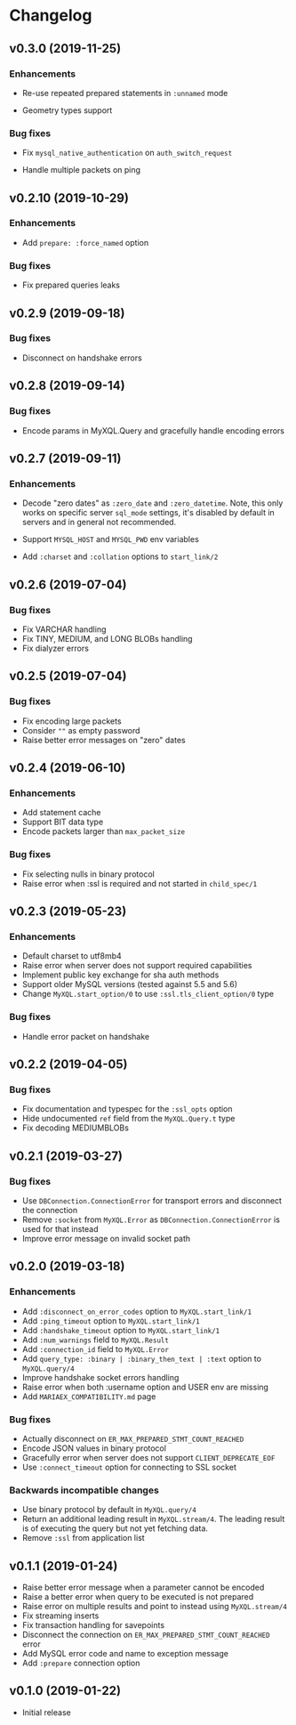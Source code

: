 # Changelog

## v0.3.0 (2019-11-25)

### Enhancements

* Re-use repeated prepared statements in `:unnamed` mode

* Geometry types support

### Bug fixes

* Fix `mysql_native_authentication` on `auth_switch_request`

* Handle multiple packets on ping

## v0.2.10 (2019-10-29)

### Enhancements

* Add `prepare: :force_named` option

### Bug fixes

* Fix prepared queries leaks

## v0.2.9 (2019-09-18)

### Bug fixes

* Disconnect on handshake errors

## v0.2.8 (2019-09-14)

### Bug fixes

* Encode params in MyXQL.Query and gracefully handle encoding errors

## v0.2.7 (2019-09-11)

### Enhancements

* Decode "zero dates" as `:zero_date` and `:zero_datetime`. Note, this only works on specific
  server `sql_mode` settings, it's disabled by default in servers and in general not recommended.

* Support `MYSQL_HOST` and `MYSQL_PWD` env variables

* Add `:charset` and `:collation` options to `start_link/2`

## v0.2.6 (2019-07-04)

### Bug fixes

* Fix VARCHAR handling
* Fix TINY, MEDIUM, and LONG BLOBs handling
* Fix dialyzer errors

## v0.2.5 (2019-07-04)

### Bug fixes

* Fix encoding large packets
* Consider `""` as empty password
* Raise better error messages on "zero" dates

## v0.2.4 (2019-06-10)

### Enhancements

* Add statement cache
* Support BIT data type
* Encode packets larger than `max_packet_size`

### Bug fixes

* Fix selecting nulls in binary protocol
* Raise error when :ssl is required and not started in `child_spec/1`

## v0.2.3 (2019-05-23)

### Enhancements

* Default charset to utf8mb4
* Raise error when server does not support required capabilities
* Implement public key exchange for sha auth methods
* Support older MySQL versions (tested against 5.5 and 5.6)
* Change `MyXQL.start_option/0` to use `:ssl.tls_client_option/0` type

### Bug fixes

* Handle error packet on handshake

## v0.2.2 (2019-04-05)

### Bug fixes

* Fix documentation and typespec for the `:ssl_opts` option
* Hide undocumented `ref` field from the `MyXQL.Query.t` type
* Fix decoding MEDIUMBLOBs

## v0.2.1 (2019-03-27)

### Bug fixes

* Use `DBConnection.ConnectionError` for transport errors and disconnect the connection
* Remove `:socket` from `MyXQL.Error` as `DBConnection.ConnectionError` is used for that instead
* Improve error message on invalid socket path

## v0.2.0 (2019-03-18)

### Enhancements

* Add `:disconnect_on_error_codes` option to `MyXQL.start_link/1`
* Add `:ping_timeout` option to `MyXQL.start_link/1`
* Add `:handshake_timeout` option to `MyXQL.start_link/1`
* Add `:num_warnings` field to `MyXQL.Result`
* Add `:connection_id` field to `MyXQL.Error`
* Add `query_type: :binary | :binary_then_text | :text` option to `MyXQL.query/4`
* Improve handshake socket errors handling
* Raise error when both :username option and USER env are missing
* Add `MARIAEX_COMPATIBILITY.md` page

### Bug fixes

* Actually disconnect on `ER_MAX_PREPARED_STMT_COUNT_REACHED`
* Encode JSON values in binary protocol
* Gracefully error when server does not support `CLIENT_DEPRECATE_EOF`
* Use `:connect_timeout` option for connecting to SSL socket

### Backwards incompatible changes

* Use binary protocol by default in `MyXQL.query/4`
* Return an additional leading result in `MyXQL.stream/4`.
  The leading result is of executing the query but not yet fetching data.
* Remove `:ssl` from application list

## v0.1.1 (2019-01-24)

* Raise better error message when a parameter cannot be encoded
* Raise a better error when query to be executed is not prepared
* Raise error on multiple results and point to instead using `MyXQL.stream/4`
* Fix streaming inserts
* Fix transaction handling for savepoints
* Disconnect the connection on `ER_MAX_PREPARED_STMT_COUNT_REACHED` error
* Add MySQL error code and name to exception message
* Add `:prepare` connection option

## v0.1.0 (2019-01-22)

* Initial release
